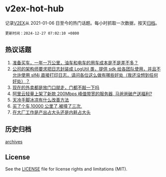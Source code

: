 # v2ex-hot-hub

 记录[V2EX](https://www.v2ex.com/)从 2021-01-06 日至今的热门话题。每小时抓取一次数据，按天[归档](archives)。

`更新时间：2024-12-27 07:02:10 +0800`

## 热议话题

1. [准备买车，一年一万公里，油车和电车的用车成本是不是差不多？](https://www.v2ex.com/t/1100341)
1. [公司的架构师要求把日志封装成 LogUtil 类，提供 sdk 给各团队使用，并且不允许使用 slf4j 直接打印日志，请问各位这么做有哪些好处（我还没想到任何好处）？](https://www.v2ex.com/t/1100354)
1. [现在的外卖都是放门口就走，门都不敲一下吗](https://www.v2ex.com/t/1100344)
1. [阿里云轻量上架了新款 200Mbps 峰值带宽的服务器, 马爸爸破产送福利?](https://www.v2ex.com/t/1100427)
1. [天冷手脚冰凉有什么改善方法](https://www.v2ex.com/t/1100389)
1. [买了个车,10000 公里了,被撞了三次.](https://www.v2ex.com/t/1100391)
1. [在大厂工作是产出占大头还是内耗占大头](https://www.v2ex.com/t/1100374)

## 历史归档

[archives](archives)

## License

See the [LICENSE](LICENSE) file for license rights and limitations (MIT).
